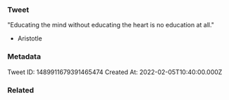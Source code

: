 ### Tweet
"Educating the mind without educating the heart is no education at all."

- Aristotle

### Metadata
Tweet ID: 1489911679391465474
Created At: 2022-02-05T10:40:00.000Z

### Related

